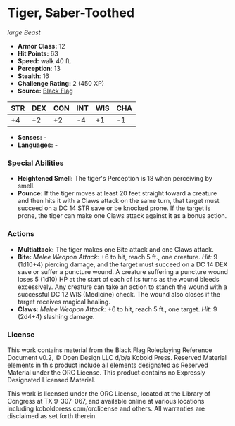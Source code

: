 # Tiger, Saber-Toothed

*large* *Beast*

- **Armor Class:** 12
- **Hit Points:** 63 
- **Speed:** walk 40 ft.
- **Perception**: 13
- **Stealth**: 16
- **Challenge Rating:** 2 (450 XP)
- **Source:** [Black Flag](https://koboldpress.com/kpstore/product/tovrpg-pg-mv/)

| STR | DEX | CON | INT | WIS | CHA |
| --- | --- | --- | --- | --- | --- |
| +4 | +2 | +2 | -4 | +1 | -1 |

- **Senses:** -
- **Languages:** -

### Special Abilities

- **Heightened Smell:** The tiger's Perception is 18 when perceiving by smell.
- **Pounce:** If the tiger moves at least 20 feet straight toward a creature and then hits it with a Claws attack on the same turn, that target must succeed on a DC 14 STR save or be knocked prone. If the target is prone, the tiger can make one Claws attack against it as a bonus action.

### Actions

- **Multiattack:** The tiger makes one Bite attack and one Claws attack.
- **Bite:** _Melee Weapon Attack:_ +6 to hit, reach 5 ft., one creature. _Hit:_ 9 (1d10+4) piercing damage, and the target must succeed on a DC 14 DEX save or suffer a puncture wound. A creature suffering a puncture wound loses 5 (1d10) HP at the start of each of its turns as the wound bleeds excessively. Any creature can take an action to stanch the wound with a successful DC 12 WIS (Medicine) check. The wound also closes if the target receives magical healing.
- **Claws:** _Melee Weapon Attack:_ +6 to hit, reach 5 ft., one target. _Hit:_ 9 (2d4+4) slashing damage.


### License

This work contains material from the Black Flag Roleplaying Reference Document v0.2, © Open Design LLC d/b/a Kobold Press. Reserved Material elements in this product include all elements designated as Reserved Material under the ORC License. This product contains no Expressly Designated Licensed Material.

This work is licensed under the ORC License, located at the Library of Congress at TX 9-307-067, and available online at various locations including koboldpress.com/orclicense and others. All warranties are disclaimed as set forth therein.

